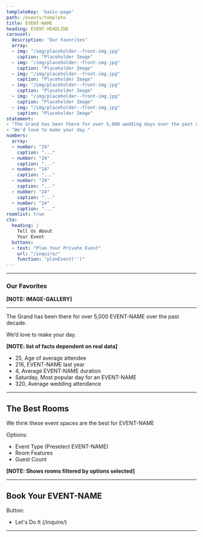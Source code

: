 ```yaml
---
templateKey: 'basic-page'
path: /events/template
title: EVENT-NAME
heading: EVENT-HEADLINE
carousel:
  description: "Our Favorites"
  array:
  - img: "/img/placeholder--front-img.jpg"
    caption: "Placeholder Image"
  - img: "/img/placeholder--front-img.jpg"
    caption: "Placeholder Image"
  - img: "/img/placeholder--front-img.jpg"
    caption: "Placeholder Image"
  - img: "/img/placeholder--front-img.jpg"
    caption: "Placeholder Image"
  - img: "/img/placeholder--front-img.jpg"
    caption: "Placeholder Image"
  - img: "/img/placeholder--front-img.jpg"
    caption: "Placeholder Image"
statement:
- "The Grand has been there for over 5,000 wedding days over the past decade."
- "We’d love to make your day."
numbers:
  array:
  - number: "24"
    caption: "..."
  - number: "24"
    caption: "..."
  - number: "24"
    caption: "..."
  - number: "24"
    caption: "..."
  - number: "24"
    caption: "..."
  - number: "24"
    caption: "..."
roomlist: true
cta:
  heading: |
    Tell Us About
    Your Event
  buttons:
  - text: "Plan Your Private Event"
    url: "/inquire/"
    function: "planEvent('')"
---
```

---

### Our Favorites
**[NOTE: IMAGE-GALLERY]**

---

The Grand has been there for over 5,000 EVENT-NAME over the past decade.

We’d love to make your day.

**[NOTE: list of facts dependent on real data]**
- 25, Age of average attendee
- 216, EVENT-NAME last year
- 4, Average EVENT-NAME duration
- Saturday, Most popular day for an EVENT-NAME
- 320, Average wedding attendance

---

## The Best Rooms
We think these event spaces are the best for EVENT-NAME

Options:
- Event Type (Preselect EVENT-NAME)
- Room Features
- Guest Count

**[NOTE: Shows rooms filtered by options selected]**

---

## Book Your EVENT-NAME

Button:
- Let's Do It (/inquire/)

---
